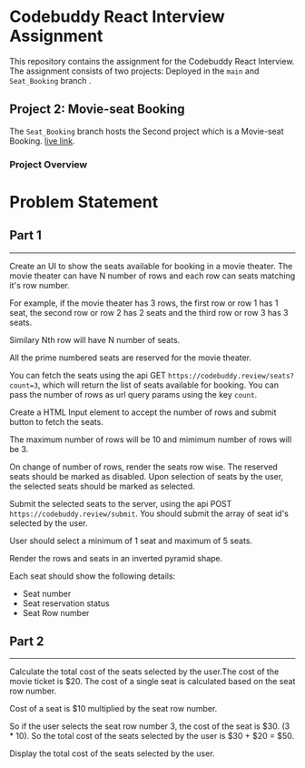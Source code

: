 # Codebuddy React Interview Assignment

This repository contains the assignment for the Codebuddy React Interview. The assignment consists of two projects: Deployed in the `main`  and `Seat_Booking` branch .

## Project 2: Movie-seat Booking

The `Seat_Booking` branch hosts the Second project which is a  Movie-seat Booking. [live link](<https://codebuddy-multistep-form-git-seatbooking-ritikj22s-projects.vercel.app//>).

### Project Overview


# Problem Statement

## Part 1

---

Create an UI to show the seats available for booking in a movie theater. The movie theater can have N number of rows and each row can seats matching it's row number.

For example, if the movie theater has 3 rows, the first row or row 1 has 1 seat, the second row or row 2 has 2 seats and the third row or row 3 has 3 seats.

Similary Nth row will have N number of seats.

All the prime numbered seats are reserved for the movie theater.

You can fetch the seats using the api GET `https://codebuddy.review/seats?count=3`, which will return the list of seats available for booking. You can pass the number of rows as url query params using the key `count`.

Create a HTML Input element to accept the number of rows and submit button to fetch the seats.

The maximum number of rows will be 10 and mimimum number of rows will be 3.

On change of number of rows, render the seats row wise. The reserved seats should be marked as disabled. Upon selection of seats by the user, the selected seats should be marked as selected.

Submit the selected seats to the server, using the api POST `https://codebuddy.review/submit`. You should submit the array of seat id's selected by the user.

User should select a minimum of 1 seat and maximum of 5 seats.

Render the rows and seats in an inverted pyramid shape.

Each seat should show the following details:

- Seat number
- Seat reservation status
- Seat Row number

## Part 2

---

Calculate the total cost of the seats selected by the user.The cost of the movie ticket is $20. The cost of a single seat is calculated based on the seat row number.

Cost of a seat is $10 multiplied by the seat row number.

So if the user selects the seat row number 3, the cost of the seat is $30. (3 \* 10). So the total cost of the seats selected by the user is $30 + $20 = $50.

Display the total cost of the seats selected by the user.

